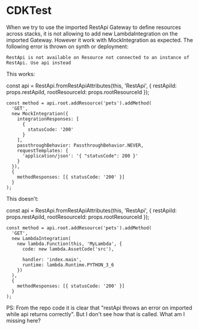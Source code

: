 # CDKTest
When we try to use the imported RestApi Gateway to define resources across stacks, it is not allowing to add new LambdaIntegration on the imported Gateway. However it work with MockIntegration as expected.
The following error is thrown on synth or deployment:

``` RestApi is not available on Resource not connected to an instance of RestApi. Use api instead ```

This works:

 const api = RestApi.fromRestApiAttributes(this, 'RestApi', {
      restApiId: props.restApiId,
      rootResourceId: props.rootResourceId
    });

    const method = api.root.addResource('pets').addMethod(
      'GET',
      new MockIntegration({
        integrationResponses: [
          {
            statusCode: '200'
          }
        ],
        passthroughBehavior: PassthroughBehavior.NEVER,
        requestTemplates: {
          'application/json': '{ "statusCode": 200 }'
        }
      }),
      {
        methodResponses: [{ statusCode: '200' }]
      }
    );

This doesn't:

const api = RestApi.fromRestApiAttributes(this, 'RestApi', {
      restApiId: props.restApiId,
      rootResourceId: props.rootResourceId
    });

    const method = api.root.addResource('pets').addMethod(
      'GET',
      new LambdaIntegration(
        new lambda.Function(this, 'MyLambda', {
          code: new lambda.AssetCode('src'),

          handler: 'index.main',
          runtime: lambda.Runtime.PYTHON_3_6
        })
      ),
      {
        methodResponses: [{ statusCode: '200' }]
      }
    );

PS: From the repo code it is clear that "restApi throws an error on imported while api returns correctly". But I don't see how that is called. What am I missing here?
